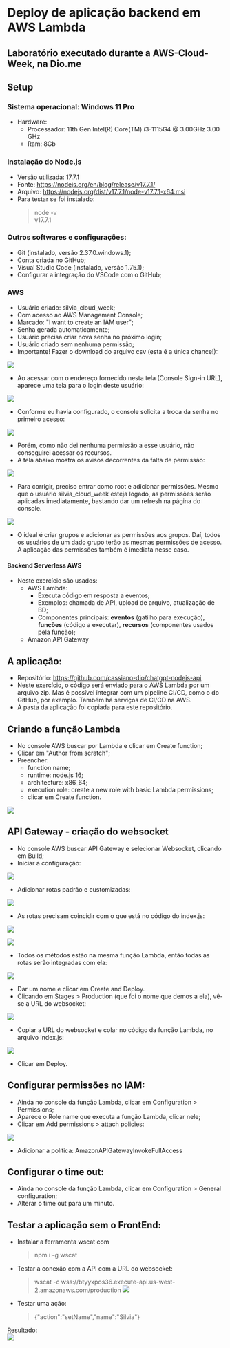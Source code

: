 # Deploy de aplicação backend em AWS Lambda
<h2>Laboratório executado durante a AWS-Cloud-Week, na Dio.me</h2>

## Setup
### Sistema operacional: Windows 11 Pro
* Hardware: 
  * Processador: 11th Gen Intel(R) Core(TM) i3-1115G4 @ 3.00GHz   3.00 GHz
  * Ram: 8Gb
### Instalação do Node.js
* Versão utilizada: 17.7.1
* Fonte: https://nodejs.org/en/blog/release/v17.7.1/
* Arquivo:  https://nodejs.org/dist/v17.7.1/node-v17.7.1-x64.msi
* Para testar se foi instalado:
    > node -v<br>
    > v17.7.1
 ### Outros softwares e configurações:
 * Git (instalado, versão 2.37.0.windows.1);
 * Conta criada no GitHub;
 * Visual Studio Code (instalado, versão 1.75.1);
 * Configurar a integração do VSCode com o GitHub;
### AWS
* Usuário criado: silvia_cloud_week;
* Com acesso ao AWS Management Console;
* Marcado: "I want to create an IAM user";
* Senha gerada automaticamente;
* Usuário precisa criar nova senha no próximo login;
* Usuário criado sem nenhuma permissão;
* Importante! Fazer o download do arquivo csv (esta é a única chance!):
  
![](imagens/awsusercreated.png)

* Ao acessar com o endereço fornecido nesta tela (Console Sign-in URL), aparece uma tela para o login deste usuário:

![](imagens/IAMuserlogin.png)

* Conforme eu havia configurado, o console solicita a troca da senha no primeiro acesso:

![](imagens/Changepasswd.png)

* Porém, como não dei nenhuma permissão a esse usuário, não conseguirei acessar os recursos. 
* A tela abaixo mostra os avisos decorrentes da falta de permissão:

![](imagens/permissionError.png)

* Para corrigir, preciso entrar como root e adicionar permissões. Mesmo que o usuário silvia_cloud_week esteja logado, as permissões serão aplicadas imediatamente, bastando dar um refresh na página do console.

![](imagens/afterPermissionEC2full.png)

* O ideal é criar grupos e adicionar as permissões aos grupos. Daí, todos os usuários de um dado grupo terão as mesmas permissões de acesso. A aplicação das permissões também é imediata nesse caso.

<h4><b>Backend Serverless AWS</b></h4>

* Neste exercício são usados:
  * AWS Lambda:
    * Executa código em resposta a eventos;
    * Exemplos: chamada de API, upload de arquivo, atualização de BD;
    * Componentes principais: <b>eventos</b> (gatilho para execução), <b>funções</b> (código a executar), <b>recursos</b> (componentes usados pela função);
  * Amazon API Gateway

## A aplicação:
* Repositório: https://github.com/cassiano-dio/chatgpt-nodejs-api
* Neste exercício, o código será enviado para o AWS Lambda por um arquivo zip. Mas é possível integrar com um pipeline CI/CD, como o do GitHub, por exemplo. Também há serviços de CI/CD na AWS.
* A pasta da aplicação foi copiada para este repositório.

## Criando a função Lambda
* No console AWS buscar por Lambda e clicar em Create function;
* Clicar em "Author from scratch";
* Preencher: 
  * function name;
  * runtime: node.js 16;
  * architecture: x86_64;
  * execution role: create a new role with basic Lambda permissions;
  * clicar em Create function.

![](imagens/lambdafunctioncreated.png)

## API Gateway - criação do websocket
* No console AWS buscar API Gateway e selecionar Websocket, clicando em Build;
* Iniciar a configuração:
  
![](imagens/apigtwy1.png)

* Adicionar rotas padrão e customizadas:

![](imagens/apigtwy-rotas-padrão.png)

  * As rotas precisam coincidir com o que está no código do index.js:
  
![](imagens/rotas.png)

![](imagens/customroutes.png)

* Todos os métodos estão na mesma função Lambda, então todas as rotas serão integradas com ela:

![](imagens/integrations.png)

* Dar um nome e clicar em Create and Deploy.
* Clicando em Stages > Production (que foi o nome que demos a ela), vê-se a URL do websocket:

![](imagens/copiaurlwebsocket.png)

* Copiar a URL do websocket e colar no código da função Lambda, no arquivo index.js:

![](imagens/aplicaAPIwebsocketNoCodigo.png)

* Clicar em Deploy.

## Configurar permissões no IAM:

* Ainda no console da função Lambda, clicar em Configuration > Permissions;
* Aparece o Role name que executa a função Lambda, clicar nele;
* Clicar em Add permissions > attach policies:

![](imagens/adicionaPermissaoLambda.png)

* Adicionar a política: AmazonAPIGatewayInvokeFullAccess

## Configurar o time out:
* Ainda no console da função Lambda, clicar em Configuration > General configuration;
* Alterar o time out para um minuto.

## Testar a aplicação sem o FrontEnd:
* Instalar a ferramenta wscat com 
  > npm i -g wscat
* Testar a conexão com a API com a URL do websocket:
  > wscat -c wss://btyyxpos36.execute-api.us-west-2.amazonaws.com/production
![](imagens/testaconexão.png)
* Testar uma ação:
  > {"action":"setName","name":"Silvia"}

Resultado:<br>
![](imagens/testeOK.png)

